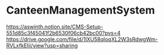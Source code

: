 # CanteenManagementSystem

https://aswinth.notion.site/CMS-Setup-551d85c3f45041f2b6530f06cb42bc00?pvs=4
https://drive.google.com/file/d/1lXU58qloqXL2W3sRdwgWm-RVLxfkEIji/view?usp=sharing

